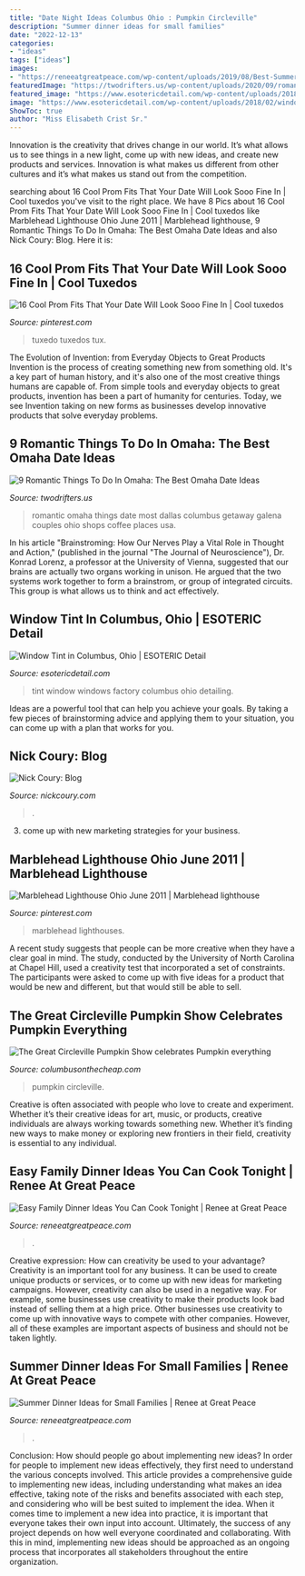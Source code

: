 ```yaml
---
title: "Date Night Ideas Columbus Ohio : Pumpkin Circleville"
description: "Summer dinner ideas for small families"
date: "2022-12-13"
categories:
- "ideas"
tags: ["ideas"]
images:
- "https://reneeatgreatpeace.com/wp-content/uploads/2019/08/Best-Summer-Dinner-Ideas-For-Small-Families-1.jpg"
featuredImage: "https://twodrifters.us/wp-content/uploads/2020/09/romantic-omaha-2.jpg"
featured_image: "https://www.esotericdetail.com/wp-content/uploads/2018/02/window-tint-columbus-ohio-esoteric.jpg"
image: "https://www.esotericdetail.com/wp-content/uploads/2018/02/window-tint-columbus-ohio-esoteric.jpg"
ShowToc: true
author: "Miss Elisabeth Crist Sr."
---
```



Innovation is the creativity that drives change in our world. It’s what allows us to see things in a new light, come up with new ideas, and create new products and services. Innovation is what makes us different from other cultures and it’s what makes us stand out from the competition.

	

		
searching about 16 Cool Prom Fits That Your Date Will Look Sooo Fine In | Cool tuxedos you've visit to the right place. We have 8 Pics about 16 Cool Prom Fits That Your Date Will Look Sooo Fine In | Cool tuxedos like Marblehead Lighthouse Ohio June 2011 | Marblehead lighthouse, 9 Romantic Things To Do In Omaha: The Best Omaha Date Ideas and also Nick Coury: Blog. Here it is:
		
    
## 16 Cool Prom Fits That Your Date Will Look Sooo Fine In | Cool Tuxedos

<img loading=lazy src="https://i.pinimg.com/736x/62/aa/96/62aa96cb685ccc36d1d0e248683549af.jpg" onerror="this.onerror=null;this.src='https://tse3.mm.bing.net/th?id=OIP.BaGaN2qWXFYiHxime6on9QHaLI&amp;pid=15.1';" alt="16 Cool Prom Fits That Your Date Will Look Sooo Fine In | Cool tuxedos">

_Source: pinterest.com_

>tuxedo tuxedos tux. 

	

The Evolution of Invention: from Everyday Objects to Great Products
Invention is the process of creating something new from something old. It's a key part of human history, and it's also one of the most creative things humans are capable of. From simple tools and everyday objects to great products, invention has been a part of humanity for centuries. Today, we see Invention taking on new forms as businesses develop innovative products that solve everyday problems.

    
## 9 Romantic Things To Do In Omaha: The Best Omaha Date Ideas

<img loading=lazy src="https://twodrifters.us/wp-content/uploads/2020/09/romantic-omaha-2.jpg" onerror="this.onerror=null;this.src='https://tse3.mm.bing.net/th?id=OIP.JlwHXze598B3YO_y-3IQCAHaO0&amp;pid=15.1';" alt="9 Romantic Things To Do In Omaha: The Best Omaha Date Ideas">

_Source: twodrifters.us_

>romantic omaha things date most dallas columbus getaway galena couples ohio shops coffee places usa. 

	

In his article "Brainstroming: How Our Nerves Play a Vital Role in Thought and Action," (published in the journal "The Journal of Neuroscience"), Dr. Konrad Lorenz, a professor at the University of Vienna, suggested that our brains are actually two organs working in unison. He argued that the two systems work together to form a brainstrom, or group of integrated circuits. This group is what allows us to think and act effectively.

    
## Window Tint In Columbus, Ohio | ESOTERIC Detail

<img loading=lazy src="https://www.esotericdetail.com/wp-content/uploads/2018/02/window-tint-columbus-ohio-esoteric.jpg" onerror="this.onerror=null;this.src='https://tse2.mm.bing.net/th?id=OIP.N-tpiOfqK0ovkiz9zOp0YwHaE8&amp;pid=15.1';" alt="Window Tint in Columbus, Ohio | ESOTERIC Detail">

_Source: esotericdetail.com_

>tint window windows factory columbus ohio detailing. 

	

Ideas are a powerful tool that can help you achieve your goals. By taking a few pieces of brainstorming advice and applying them to your situation, you can come up with a plan that works for you.

    
## Nick Coury: Blog

<img loading=lazy src="https://www.nickcoury.com/img/s/v-10/p665412944-6.jpg" onerror="this.onerror=null;this.src='https://tse3.mm.bing.net/th?id=OIP._XVw95QGaRA_0jXHGKxIJwHaFB&amp;pid=15.1';" alt="Nick Coury: Blog">

_Source: nickcoury.com_

>. 

	

3. come up with new marketing strategies for your business.

    
## Marblehead Lighthouse Ohio June 2011 | Marblehead Lighthouse

<img loading=lazy src="https://i.pinimg.com/736x/87/9b/00/879b00849def240e03f1b24da77f7332--lighthouses-ohio.jpg" onerror="this.onerror=null;this.src='https://tse2.mm.bing.net/th?id=OIP.UY8HNlXpOXOL3ID1ERjNMAHaJ3&amp;pid=15.1';" alt="Marblehead Lighthouse Ohio June 2011 | Marblehead lighthouse">

_Source: pinterest.com_

>marblehead lighthouses. 

	

A recent study suggests that people can be more creative when they have a clear goal in mind. The study, conducted by the University of North Carolina at Chapel Hill, used a creativity test that incorporated a set of constraints. The participants were asked to come up with five ideas for a product that would be new and different, but that would still be able to sell.

    
## The Great Circleville Pumpkin Show Celebrates Pumpkin Everything

<img loading=lazy src="https://i1.wp.com/www.columbusonthecheap.com/lotc-cms/wp-content/uploads/2017/09/circleville-pumpkin-show.jpg?fit=674%2C450&amp;ssl=1" onerror="this.onerror=null;this.src='https://tse2.mm.bing.net/th?id=OIP.tXzes-W3MYK3KZeDh2GXrQHaE8&amp;pid=15.1';" alt="The Great Circleville Pumpkin Show celebrates Pumpkin everything">

_Source: columbusonthecheap.com_

>pumpkin circleville. 

	

Creative is often associated with people who love to create and experiment. Whether it’s their creative ideas for art, music, or products, creative individuals are always working towards something new. Whether it’s finding new ways to make money or exploring new frontiers in their field, creativity is essential to any individual.

    
## Easy Family Dinner Ideas You Can Cook Tonight | Renee At Great Peace

<img loading=lazy src="https://reneeatgreatpeace.com/wp-content/uploads/2020/05/Family-Dinner-Ideas-You-Can-Cook-Tonight-2.jpg" onerror="this.onerror=null;this.src='https://tse1.mm.bing.net/th?id=OIP.4dnUrQ1q171XRxQyoA-IzwHaHa&amp;pid=15.1';" alt="Easy Family Dinner Ideas You Can Cook Tonight | Renee at Great Peace">

_Source: reneeatgreatpeace.com_

>. 

	

Creative expression: How can creativity be used to your advantage?
Creativity is an important tool for any business. It can be used to create unique products or services, or to come up with new ideas for marketing campaigns. However, creativity can also be used in a negative way. For example, some businesses use creativity to make their products look bad instead of selling them at a high price. Other businesses use creativity to come up with innovative ways to compete with other companies. However, all of these examples are important aspects of business and should not be taken lightly.

    
## Summer Dinner Ideas For Small Families | Renee At Great Peace

<img loading=lazy src="https://reneeatgreatpeace.com/wp-content/uploads/2019/08/Best-Summer-Dinner-Ideas-For-Small-Families-1.jpg" onerror="this.onerror=null;this.src='https://tse2.mm.bing.net/th?id=OIP.z_H-31nGFeASWF0c_kUVjwHaHa&amp;pid=15.1';" alt="Summer Dinner Ideas for Small Families | Renee at Great Peace">

_Source: reneeatgreatpeace.com_

>. 

	

Conclusion: How should people go about implementing new ideas?
In order for people to implement new ideas effectively, they first need to understand the various concepts involved. This article provides a comprehensive guide to implementing new ideas, including understanding what makes an idea effective, taking note of the risks and benefits associated with each step, and considering who will be best suited to implement the idea.
When it comes time to implement a new idea into practice, it is important that everyone takes their own input into account. Ultimately, the success of any project depends on how well everyone coordinated and collaborating. With this in mind, implementing new ideas should be approached as an ongoing process that incorporates all stakeholders throughout the entire organization.

